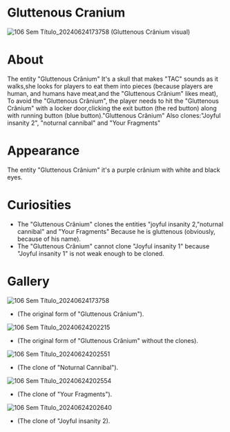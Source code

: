 # Gluttenous Cranium
![106 Sem Título_20240624173758](https://github.com/Redstel/Lunar-rooms-wiki/assets/168801295/663b5767-192a-4ce7-8cba-855145e7701d)
(Gluttenous Crânium visual)

# About
The entity "Gluttenous Crânium" It's a skull that makes "TAC" sounds as it walks,she looks for players to eat them into pieces (because players are human, and humans have meat,and the "Gluttenous Crânium" likes meat), To avoid the "Gluttenous Crânium", the player needs to hit the "Gluttenous Crânium" with a locker door,clicking the exit button (the red button) along with running button (blue button)."Gluttenous Crânium" Also clones:"Joyful insanity 2", "noturnal cannibal" and "Your Fragments"

# Appearance
The entity "Gluttenous Crânium" it's a purple crânium with white and black eyes.

# Curiosities
- The "Gluttenous Crânium" clones the entities "joyful insanity 2,"noturnal cannibal" and "Your Fragments" Because he is gluttenous (obviously, because of his name).
- The "Gluttenous Crânium" cannot clone "Joyful insanity 1" because "Joyful insanity 1" is not weak enough to be cloned.

# Gallery
![106 Sem Título_20240624173758](https://github.com/Redstel/Lunar-rooms-wiki/assets/168801295/d7aaceaf-8ccc-492d-9c6c-1ea1871d991f)

- (The original form of "Gluttenous Crânium").

![106 Sem Título_20240624202215](https://github.com/Redstel/Lunar-rooms-wiki/assets/168801295/a133c226-4a27-4c4c-b615-7dbdaed72011)

- (The original form of "Gluttenous Crânium" without the clones).

![106 Sem Título_20240624202551](https://github.com/Redstel/Lunar-rooms-wiki/assets/168801295/c1611efc-60aa-46da-b4e6-4ec08aaf8667)

- (The clone of "Noturnal Cannibal").

![106 Sem Título_20240624202554](https://github.com/Redstel/Lunar-rooms-wiki/assets/168801295/b5b4c85f-8cf6-44f2-8e8c-7b6e64c290e6)

- (The clone of "Your Fragments").

![106 Sem Título_20240624202640](https://github.com/Redstel/Lunar-rooms-wiki/assets/168801295/3d1948cb-a059-4d15-a486-fd37aa0c93c5)

- (The clone of "Joyful insanity 2).


